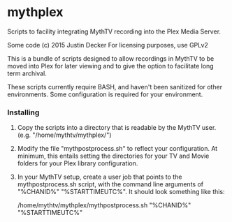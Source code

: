 # mythplex
Scripts to facility integrating MythTV recording into the Plex Media Server.

Some code (c) 2015 Justin Decker For licensing purposes, use GPLv2

This is a bundle of scripts designed to allow recordings in MythTV to be moved into Plex for later viewing and to give the
option to facilitate long term archival.

These scripts currently require BASH, and haven't been sanitized for other environments. Some configuration is required for
your environment.

### Installing

1. Copy the scripts into a directory that is readable by the MythTV user. (e.g. "/home/mythtv/mythplex/")
2. Modify the file "mythpostprocess.sh" to reflect your configuration.
  At minimum, this entails setting the directories for your TV and Movie folders for your Plex library configuration.
3. In your MythTV setup, create a user job that points to the mythpostprocess.sh script, with the command line arguments of "%CHANID%" "%STARTTIMEUTC%". It should look something like this:

    /home/mythtv/mythplex/mythpostprocess.sh "%CHANID%" "%STARTTIMEUTC%"
